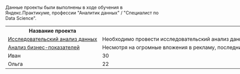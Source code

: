 Данные проекты были выполнены в ходе обучения в Яндекс.Практикуме, профессии "Аналитик данных" / "Специалист по Data Science".
<table style="width: 1000%;">
    <tr>
        <th>Название проекта</th>
        <th>Описание</th>
        <th>Используемые библиотеки</th>
    </tr>
    <tr>
        <td><a href="https://github.com/SergeyTsedrik/YandexPracticum/tree/main/Исследовательский%20анализ%20данных">Исследовательский анализ данных</td>
        <td>Необходимо провести исследовательский анализ данных и установите параметры, влияющие на цену объектов. Это позволит построить автоматизированную систему: она отследит аномалии и мошенническую деятельность.</td>
        <td>pandas, matplotlib, seaborn</td>
    </tr>
    <tr>
        <td><a href="https://github.com/SergeyTsedrik/YandexPracticum/tree/main/Анализ%20бизнес-показателей">Анализ бизнес-показателей</td>
        <td>Несмотря на огромные вложения в рекламу, последние несколько месяцев компания терпит убытки. Ваша задача — разобраться в причинах и помочь компании выйти в плюс.</td>
        <td>pandas, matplotlib, seaborn, numpy.</td>
    </tr>
    <tr>
        <td>Иван</td>
        <td>30</td>
        <td>Санкт-Петербург</td>
    </tr>
    <tr>
        <td>Ольга</td>
        <td>22</td>
        <td>Новосибирск</td>
    </tr>
</table>
